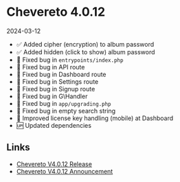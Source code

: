 # Chevereto 4.0.12

2024-03-12

- ✅ Added cipher (encryption) to album password
- ✅ Added hidden (click to show) album password
- 🐞 Fixed bug in `entrypoints/index.php`
- 🐞 Fixed bug in API route
- 🐞 Fixed bug in Dashboard route
- 🐞 Fixed bug in Settings route
- 🐞 Fixed bug in Signup route
- 🐞 Fixed bug in G\Handler
- 🐞 Fixed bug in `app/upgrading.php`
- 🐞 Fixed bug in empty search string
- 💅 Improved license key handling (mobile) at Dashboard
- 🆙 Updated dependencies

## Links

- [Chevereto V4.0.12 Release](https://chevereto.com/community/threads/chevereto-v4-0-12.15339/)
- [Chevereto V4.0.12 Announcement](https://chevereto.com/community/threads/chevereto-v4-0-12-announcement.15338/)

